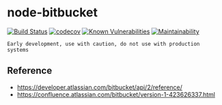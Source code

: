 # node-bitbucket

[![Build Status](https://travis-ci.org/lee5i3/node-bitbucket.svg?branch=master)](https://travis-ci.org/lee5i3/node-bitbucket)
[![codecov](https://codecov.io/gh/lee5i3/node-bitbucket/branch/master/graph/badge.svg)](https://codecov.io/gh/lee5i3/node-bitbucket)
[![Known Vulnerabilities](https://snyk.io/test/github/lee5i3/node-bitbucket/badge.svg?targetFile=package.json)](https://snyk.io/test/github/lee5i3/node-bitbucket?targetFile=package.json)
[![Maintainability](https://api.codeclimate.com/v1/badges/d7a4a8dbc17466a99ec1/maintainability)](https://codeclimate.com/github/lee5i3/node-bitbucket/maintainability)

`Early development, use with caution, do not use with production systems`

## Reference
* https://developer.atlassian.com/bitbucket/api/2/reference/
* https://confluence.atlassian.com/bitbucket/version-1-423626337.html
